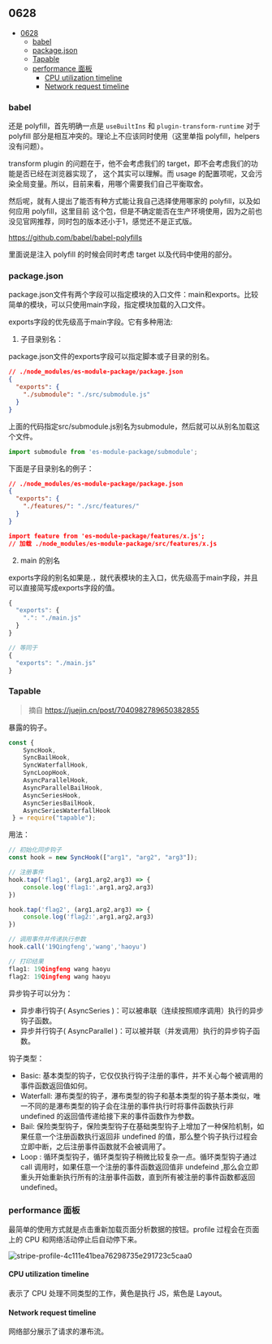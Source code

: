 ## 0628

<!-- TOC -->

- [0628](#0628)
    - [babel](#babel)
    - [package.json](#packagejson)
    - [Tapable](#tapable)
    - [performance 面板](#performance-面板)
        - [CPU utilization timeline](#cpu-utilization-timeline)
        - [Network request timeline](#network-request-timeline)

<!-- /TOC -->

### babel

还是 polyfill，首先明确一点是 `useBuiltIns` 和 `plugin-transform-runtime` 对于 polyfill
部分是相互冲突的。理论上不应该同时使用（这里单指 polyfill，helpers 没有问题）。    

transform plugin 的问题在于，他不会考虑我们的 target，即不会考虑我们的功能是否已经在浏览器实现了，
这个其实可以理解。而 usage 的配置项呢，又会污染全局变量。所以，目前来看，用哪个需要我们自己平衡取舍。   

然后呢，就有人提出了能否有种方式能让我自己选择使用哪家的 polyfill，以及如何应用 polyfill，这里目前
这个包，但是不确定能否在生产环境使用，因为之前也没见官网推荐，同时包的版本还小于1，感觉还不是正式版。   

https://github.com/babel/babel-polyfills    

里面说是注入 polyfill 的时候会同时考虑 target 以及代码中使用的部分。   

### package.json

package.json文件有两个字段可以指定模块的入口文件：main和exports。比较简单的模块，可以只使用main字段，指定模块加载的入口文件。    

exports字段的优先级高于main字段。它有多种用法:    

1. 子目录别名：      

package.json文件的exports字段可以指定脚本或子目录的别名。   

```json
// ./node_modules/es-module-package/package.json
{
  "exports": {
    "./submodule": "./src/submodule.js"
  }
}
```     

上面的代码指定src/submodule.js别名为submodule，然后就可以从别名加载这个文件。   

```js
import submodule from 'es-module-package/submodule';
```     

下面是子目录别名的例子：   

```json
// ./node_modules/es-module-package/package.json
{
  "exports": {
    "./features/": "./src/features/"
  }
}

import feature from 'es-module-package/features/x.js';
// 加载 ./node_modules/es-module-package/src/features/x.js
```     

2. main 的别名     

exports字段的别名如果是.，就代表模块的主入口，优先级高于main字段，并且可以直接简写成exports字段的值。

```js
{
  "exports": {
    ".": "./main.js"
  }
}

// 等同于
{
  "exports": "./main.js"
}
```     


### Tapable  

> 摘自 https://juejin.cn/post/7040982789650382855

暴露的钩子。   

```js
const {
	SyncHook,
	SyncBailHook,
	SyncWaterfallHook,
	SyncLoopHook,
	AsyncParallelHook,
	AsyncParallelBailHook,
	AsyncSeriesHook,
	AsyncSeriesBailHook,
	AsyncSeriesWaterfallHook
 } = require("tapable");
```    

用法：   

```js
// 初始化同步钩子
const hook = new SyncHook(["arg1", "arg2", "arg3"]);

// 注册事件
hook.tap('flag1', (arg1,arg2,arg3) => {
    console.log('flag1:',arg1,arg2,arg3)
})

hook.tap('flag2', (arg1,arg2,arg3) => {
    console.log('flag2:',arg1,arg2,arg3)
})

// 调用事件并传递执行参数
hook.call('19Qingfeng','wang','haoyu')

// 打印结果
flag1: 19Qingfeng wang haoyu
flag2: 19Qingfeng wang haoyu
```    

异步钩子可以分为：

- 异步串行钩子( AsyncSeries )：可以被串联（连续按照顺序调用）执行的异步钩子函数。
- 异步并行钩子( AsyncParallel )：可以被并联（并发调用）执行的异步钩子函数。    

钩子类型：   

- Basic: 基本类型的钩子，它仅仅执行钩子注册的事件，并不关心每个被调用的事件函数返回值如何。
- Waterfall: 瀑布类型的钩子，瀑布类型的钩子和基本类型的钩子基本类似，唯一不同的是瀑布类型的钩子会在注册的事件执行时将事件函数执行非 undefined 的返回值传递给接下来的事件函数作为参数。
- Bail: 保险类型钩子，保险类型钩子在基础类型钩子上增加了一种保险机制，如果任意一个注册函数执行返回非 undefined 的值，那么整个钩子执行过程会立即中断，之后注册事件函数就不会被调用了。
- Loop : 循环类型钩子，循环类型钩子稍微比较复杂一点。循环类型钩子通过 call 调用时，如果任意一个注册的事件函数返回值非 undefeind ,那么会立即重头开始重新执行所有的注册事件函数，直到所有被注册的事件函数都返回 undefined。    

### performance 面板

最简单的使用方式就是点击重新加载页面分析数据的按钮。profile 过程会在页面上的 CPU 和网络活动停止后自动停下来。    

![stripe-profile-4c111e41bea76298735e291723c5caa0](https://cdn.jsdelivr.net/gh/temple-deng/learning-repo/imgs/stripe-profile-4c111e41bea76298735e291723c5caa0.png)    

#### CPU utilization timeline

表示了 CPU 处理不同类型的工作，黄色是执行 JS，紫色是 Layout。   

#### Network request timeline

网络部分展示了请求的瀑布流。   